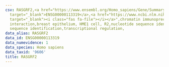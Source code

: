 ```yaml
---
csv: RASGRF2,<a href="https://www.ensembl.org/Homo_sapiens/Gene/Summary?db=core;g=ENSG00000113319"
  target="_blank">ENSG00000113319</a>,<a href="https://www.ncbi.nlm.nih.gov/pubmed/22863008"
  target="_blank"><i class="fas fa-file"></i></a>",chromatin immunoprecipitation assay,direct
  interaction,breast epithelium, HME1 cell, R2,nucleotide sequence identification,nucleotide
  sequence identification,transcriptional regulation,
data_alias: RASGRF2
data_id: ENSG00000113319
data_numevidence: 1
data_species: Homo sapiens
data_taxid: '9606'
title: RASGRF2
---
```

